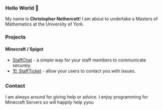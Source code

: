 ### Hello World 👋
My name is **Christopher Nethercott**! I am about to undertake a Masters of Mathematics at the University of York. 
### Projects
#### Minecraft / Spigot
- [StaffChat](https://github.com/chriscn/StaffChat) - a simple way for your staff members to communicate securely.
- [:building_construction: StaffTicket](https://github.com/chriscn/StaffTicket) - allow your users to contact you with issues.
### Contact
I am always around for giving help or advice. I enjoy programming for Minecraft Servers so will happily help yyou

<!--
**chriscn/chriscn** is a ✨ _special_ ✨ repository because its `README.md` (this file) appears on your GitHub profile.

Here are some ideas to get you started:

- 🔭 I’m currently working on ...
- 🌱 I’m currently learning ...
- 👯 I’m looking to collaborate on ...
- 🤔 I’m looking for help with ...
- 💬 Ask me about ...
- 📫 How to reach me: ...
- 😄 Pronouns: ...
- ⚡ Fun fact: ...
-->
